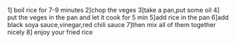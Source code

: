 1] boil rice for 7-9 minutes
2]chop the veges
3]take a pan,put some oil
4] put  the veges in the pan and let it cook for 5 min
5]add rice in the pan
6]add black soya sauce,vinegar,red chili sauce
7]then mix all of them together nicely
8] enjoy your fried rice

